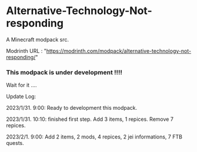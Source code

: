 # Alternative-Technology-Not-responding
A Minecraft modpack src.

Modrinth URL : "https://modrinth.com/modpack/alternative-technology-not-responding/"

### This modpack is under development !!!!
Wait for it ....

Update Log:

2023/1/31. 9:00: Ready to development this modpack.

2023/1/31. 10:10: finished first step. Add 3 items, 1 repices. Remove 7 repices.

2023/2/1. 9:00: Add 2 items, 2 mods, 4 repices, 2 jei informations, 7 FTB quests.

